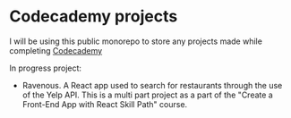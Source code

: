 # Codecademy projects
I will be using this public monorepo to store any projects made while completing [Codecademy](codecademy.com)

In progress project:
- Ravenous.  A React app used to search for restaurants through the use of the Yelp API.  This is a multi part project as a part of the "Create a Front-End App with React Skill Path" course.

